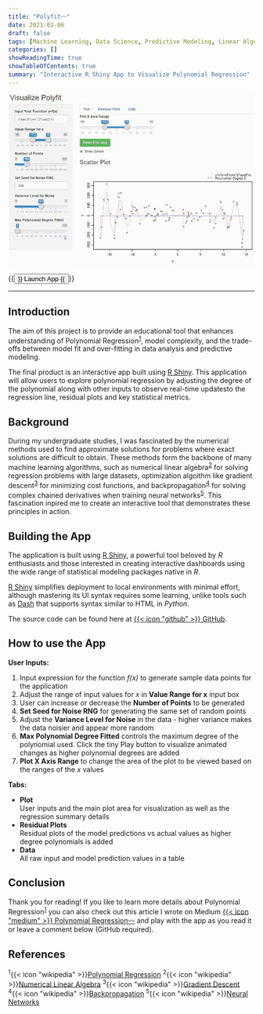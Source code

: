```yaml
---
title: "Polyfit〰️"
date: 2021-02-06
draft: false
tags: [Machine Learning, Data Science, Predictive Modeling, Linear Algebra, R, R Shiny]
categories: []
showReadingTime: true
showTableOfContents: true
summary: "Interactive R Shiny App to Visualize Polynomial Regression"
---
```


<img src="thumb.gif" align="center"/>


{{<button href="http://stevenlio.shinyapps.io/polyfit" target="_self">}}
Launch App
{{</button>}}

---

## Introduction

The aim of this project is to provide an educational tool that enhances understanding of Polynomial Regression<sup>[1](https://en.wikipedia.org/wiki/Polynomial_regression)</sup>, model complexity, 
and the trade-offs between model fit and over-fitting in data analysis and predictive modeling.

The final product is an interactive app built using [R Shiny](https://www.rstudio.com/products/shiny/). This application will allow users to explore 
polynomial regression by adjusting the degree of the polynomial along with other inputs to observe real-time updatesto the regression line, residual 
plots and key statistical metrics. 

## Background

During my undergraduate studies, I was fascinated by the numerical methods used to find approximate solutions for problems 
where exact solutions are difficult to obtain. These methods form the backbone of many machine learning algorithms, such as numerical linear algebra<sup>[2](https://en.wikipedia.org/wiki/Numerical_linear_algebra)</sup> for solving 
regression problems with large datasets, optimization algoithm like gradient descent<sup>[3](https://en.wikipedia.org/wiki/Gradient_descent)</sup> for minimizing cost functions, and backpropagation<sup>[4](https://en.wikipedia.org/wiki/Backpropagation)</sup> for solving 
complex chained derivatives when training neural networks<sup>[5](https://en.wikipedia.org/wiki/Neural_network)</sup>. This fascination inpired me to create an interactive tool that demonstrates these principles in action.

## Building the App

The application is built using [R Shiny](https://shiny.posit.co/r/articles/start/build/), a powerful tool beloved by *R* enthusiasts and those interested in creating interactive 
dashboards using the wide range of statistical modeling packages native in *R*.

[R Shiny](https://shiny.posit.co/r/articles/start/build/) simplifies deployment to local environments with minimal effort, although mastering 
its UI syntax requires some learning, unlike tools such as [Dash](https://dash.plotly.com/) that supports syntax similar to HTML in *Python*.

The source code can be found here at [{{< icon "github" >}} GitHub](https://github.com/stevenlio88/Polyfit).

## How to use the App

**User Inputs:**
1. Input expression for the function *f(x)* to generate sample data points for the application
2. Adjust the range of input values for *x* in **Value Range for x** input box
3. User can increase or decrease the **Number of Points** to be generated
4. **Set Seed for Noise RNG** for generating the same set of random points
5. Adjust the **Variance Level for Noise** in the data - higher variance makes the data noisier and appear more random
6. **Max Polynomial Degree Fitted** controls the maximum degree of the polynomial used. Click the tiny Play button to visualize animated changes as higher polynomial degrees are added
7. **Plot X Axis Range** to change the area of the plot to be viewed based on the ranges of the *x* values

**Tabs:** 
* **Plot**  
		User inputs and the main plot area for visualization as well as the regression summary details
* **Residual Plots**  
		Residual plots of the model predictions vs actual values as higher degree polynomials is added
* **Data**  
		All raw input and model prediction values in a table

## Conclusion

Thank you for reading! If you like to learn more details about Polynomial Regression<sup>[1](https://en.wikipedia.org/wiki/Polynomial_regression)</sup> you can also
check out this article I wrote on Medium [{{< icon "medium" >}} Polynomial Regression〰️](https://stevenlio.medium.com/polynomial-regression-%EF%B8%8F-e0e20bfbe9d5)
and play with the app as you read it or leave a comment below (GitHub required).

## References

<sup>1</sup>{{< icon "wikipedia" >}}[Polynomial Regression](https://en.wikipedia.org/wiki/Polynomial_regression)
<sup>2</sup>{{< icon "wikipedia" >}}[Numerical Linear Algebra](https://en.wikipedia.org/wiki/Numerical_linear_algebra)
<sup>3</sup>{{< icon "wikipedia" >}}[Gradient Descent](https://en.wikipedia.org/wiki/Gradient_descent)
<sup>4</sup>{{< icon "wikipedia" >}}[Backpropagation](https://en.wikipedia.org/wiki/Backpropagation)
<sup>5</sup>{{< icon "wikipedia" >}}[Neural Networks](https://en.wikipedia.org/wiki/Neural_network)

